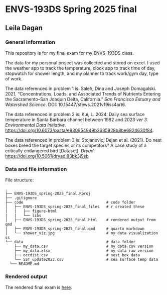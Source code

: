 # ENVS-193DS Spring 2025 final
## Leila Dagan

### General information

This repository is for my final exam for my ENVS-193DS class. 

The data for my personal project was collected and stored on excel. I used the weather app to track the temperature, clock app to track time of day, stopwatch for shower length, and my planner to track work/gym day, type of work.

The data referenced in problem 1 is: Saleh, Dina and Joseph Domagalski. 2021. “Concentrations, Loads, and Associated Trends of Nutrients Entering the Sacramento–San Joaquin Delta, California.” *San Francisco Estuary and Watershed Science*. DOI: 10.15447/sfews.2021v19iss4art6.

The data referenced in problem 2 is: Kui, L. 2024. Daily sea surface temperature in Santa Barbara channel between 1982 and 2023 *ver 3. Environmental Data Initiative*. https://doi.org/10.6073/pasta/e930954949b2635928b8be6824630f84. 

The data referenced in problem 3 is: Stojanovic, Dejan et al. (2021). Do nest boxes breed the target species or its competitors? A case study of a critically endangered bird [Dataset]. *Dryad*. https://doi.org/10.5061/dryad.83bk3j9sb

### Data and file information

File structure:

```
.
├── ENVS-193DS_spring-2025_final.Rproj
├── .gitignore
├── code                                     # code folder
│   ├── ENVS-193DS_spring-2025_final_files   # r created these 
|   |   ├── figure-html
|   |   └── libs
│   ├── ENVS-193DS_spring-2025_final.html    # rendered output from qmd       
│   ├── ENVS-193DS_spring-2025_final.qmd     # quarto markdown 
│   └── shower_viz.jpg                       # my data visualization ss
└── data                                     # data folder
    ├── my_data.csv                          # my data csv version 
    ├── my_data.xlsx                         # my data raw version 
    ├── occdist.csv                          # nest box data 
    └── SST_update2023.csv                   # sea surface temp data 
  └── README.md
```

### Rendered output

The rendered final exam is [here](https://leiladagan.github.io/ENVS-193DS_spring-2025_final/code/ENVS-193DS_spring-2025_final.html).  

